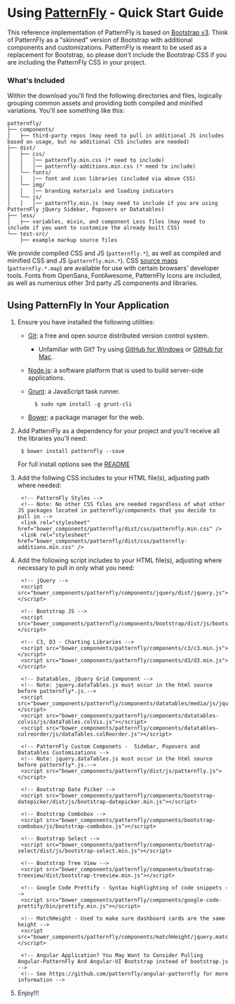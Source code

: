 # Using [PatternFly](https://www.patternfly.org) - Quick Start Guide

This reference implementation of PatternFly is based on [Bootstrap v3](http://getbootstrap.com/).  Think of PatternFly as a "skinned" version of Bootstrap with additional components and customizations. PatternFly is meant to be used as a replacement for Bootstrap, so please don't include the Bootstrap CSS if you are including the PatternFly CSS in your project. 

### What's Included

Within the download you'll find the following directories and files, logically grouping common assets and providing both compiled and minified variations. You'll see something like this:

```
patternfly/
├── components/
│   ├── third-party repos (may need to pull in additional JS includes based on usage, but no additional CSS includes are needed)
├── dist/
│   ├── css/
│   │   │── patternfly.min.css (* need to include)
│   │   │── patternfly-additions.min.css (* need to include)
│   └── fonts/
│   │   │── font and icon libraries (included via above CSS)
│   └── img/
│   │   │── branding materials and loading indicators
│   └── js/
│   │   │── patternfly.min.js (may need to include if you are using PatternFly jQuery Sidebar, Popovers or Datatables)  
├── less/
│   ├── variables, mixin, and component Less files (may need to include if you want to customize the already built CSS)
└── test-src/
    ├── example markup source files
```

We provide compiled CSS and JS (`patternfly.*`), as well as compiled and minified CSS and JS (`patternfly.min.*`). CSS [source maps](https://developer.chrome.com/devtools/docs/css-preprocessors) (`patternfly.*.map`) are available for use with certain browsers' developer tools. Fonts from OpenSans, FontAwesome, PatternFly Icons are included, as well as numerous other 3rd party JS components and libraries.

## Using PatternFly In Your Application

1. Ensure you have installed the following utilities:
    - [Git](http://git-scm.com/downloads): a free and open source distributed version control system.
        - Unfamiliar with Git? Try using [GitHub for Windows](https://windows.github.com/) or [GitHub for Mac](https://mac.github.com/).
    - [Node.js](http://nodejs.org/download/): a software platform that is used to build server-side applications.
    - [Grunt](http://gruntjs.com/getting-started): a JavaScript task runner.

            $ sudo npm install -g grunt-cli

    - [Bower](http://bower.io/#installing-bower): a package manager for the web.

2. Add PatternFly as a dependency for your project and you'll receive all the libraries you'll need:

        $ bower install patternfly --save

    For full install options see the [README](README.md)

3. Add the follwing CSS includes to your HTML file(s), adjusting path where needed:

        <!-- PatternFly Styles -->
        <!-- Note: No other CSS files are needed regardless of what other JS packages located in patternfly/components that you decide to pull in -->
        <link rel="stylesheet" href="bower_components/patternfly/dist/css/patternfly.min.css" />
        <link rel="stylesheet" href="bower_components/patternfly/dist/css/patternfly-additions.min.css" />

4. Add the following script includes to your HTML file(s), adjusting where necessary to pull in only what you need:

        <!-- jQuery -->
        <script src="bower_components/patternfly/components/jquery/dist/jquery.js"></script>

        <!-- Bootstrap JS -->
        <script src="bower_components/patternfly/components/bootstrap/dist/js/bootstrap.js"></script>

        <!-- C3, D3 - Charting Libraries -->
        <script src="bower_components/patternfly/components/c3/c3.min.js"></script>
        <script src="bower_components/patternfly/components/d3/d3.min.js"></script>

        <!-- Datatables, jQuery Grid Component -->
        <!-- Note: jquery.dataTables.js must occur in the html source before patternfly*.js.-->
        <script src="bower_components/patternfly/components/datatables/media/js/jquery.dataTables.js"></script>
        <script src="bower_components/patternfly/components/datatables-colvis/js/dataTables.colVis.js"></script>
        <script src="bower_components/patternfly/components/datatables-colreorder/js/dataTables.colReorder.js"></script>

        <!-- PatternFly Custom Componets -  Sidebar, Popovers and Datatables Customizations -->
        <!-- Note: jquery.dataTables.js must occur in the html source before patternfly*.js.-->
        <script src="bower_components/patternfly/dist/js/patternfly.js"></script>

        <!-- Bootstrap Date Picker -->
        <script src="bower_components/patternfly/components/bootstrap-datepicker/dist/js/bootstrap-datepicker.min.js"></script>

        <!-- Bootstrap Combobox -->
        <script src="bower_components/patternfly/components/bootstrap-combobox/js/bootstrap-combobox.js"></script>

        <!-- Bootstrap Select -->
        <script src="bower_components/patternfly/components/bootstrap-select/dist/js/bootstrap-select.min.js"></script>

        <!-- Bootstrap Tree View -->
        <script src="bower_components/patternfly/components/bootstrap-treeview/dist/bootstrap-treeview.min.js"></script>

        <!-- Google Code Prettify - Syntax highlighting of code snippets -->
        <script src="bower_components/patternfly/components/google-code-prettify/bin/prettify.min.js"></script>

        <!-- MatchHeight - Used to make sure dashboard cards are the same height -->
        <script src="bower_components/patternfly/components/matchHeight/jquery.matchHeight.js"></script>

        <!-- Angular Application? You May Want to Consider Pulling Angular-PatternFly And Angular-UI Bootstrap instead of bootstrap.js -->
        <!-- See https://github.com/patternfly/angular-patternfly for more information -->

5. Enjoy!!!




